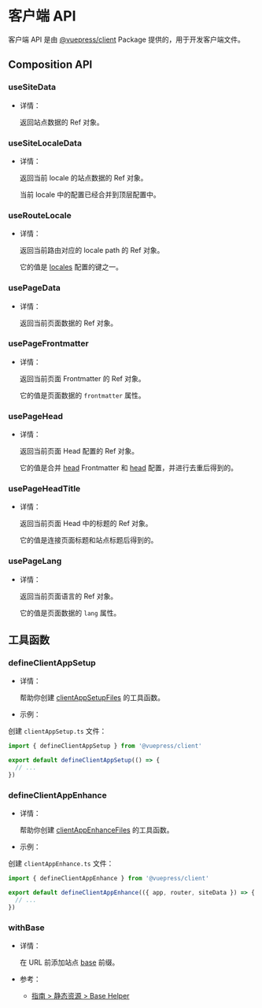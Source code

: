 # 客户端 API

客户端 API 是由 [@vuepress/client](https://www.npmjs.com/package/@vuepress/client) Package 提供的，用于开发客户端文件。

## Composition API

### useSiteData

- 详情：

  返回站点数据的 Ref 对象。

### useSiteLocaleData

- 详情：

  返回当前 locale 的站点数据的 Ref 对象。

  当前 locale 中的配置已经合并到顶层配置中。

### useRouteLocale

- 详情：

  返回当前路由对应的 locale path 的 Ref 对象。

  它的值是 [locales](./config.md#locales) 配置的键之一。

### usePageData

- 详情：

  返回当前页面数据的 Ref 对象。

### usePageFrontmatter

- 详情：

  返回当前页面 Frontmatter 的 Ref 对象。

  它的值是页面数据的 `frontmatter` 属性。

### usePageHead

- 详情：

  返回当前页面 Head 配置的 Ref 对象。

  它的值是合并 [head](./frontmatter.md#head) Frontmatter 和 [head](./config.md#head) 配置，并进行去重后得到的。

### usePageHeadTitle

- 详情：

  返回当前页面 Head 中的标题的 Ref 对象。

  它的值是连接页面标题和站点标题后得到的。

### usePageLang

- 详情：

  返回当前页面语言的 Ref 对象。

  它的值是页面数据的 `lang` 属性。

## 工具函数

### defineClientAppSetup

- 详情：

  帮助你创建 [clientAppSetupFiles](./plugin-api.md#clientappsetupfiles) 的工具函数。

- 示例：

创建 `clientAppSetup.ts` 文件：

```ts
import { defineClientAppSetup } from '@vuepress/client'

export default defineClientAppSetup(() => {
  // ...
})
```

### defineClientAppEnhance

- 详情：

  帮助你创建 [clientAppEnhanceFiles](./plugin-api.md#clientappenhancefiles) 的工具函数。

- 示例：

创建 `clientAppEnhance.ts` 文件：

```ts
import { defineClientAppEnhance } from '@vuepress/client'

export default defineClientAppEnhance(({ app, router, siteData }) => {
  // ...
})
```

### withBase

- 详情：

  在 URL 前添加站点 [base](./config.md#base) 前缀。

- 参考：
  - [指南 > 静态资源 > Base Helper](../guide/assets.md#base-helper)
